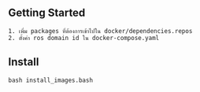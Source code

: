 ## Getting Started
```
1. เพิ่ม packages ที่ต้องการเข้าไปใน docker/dependencies.repos
2. ตั้งค่า ros domain id ใน docker-compose.yaml
```

## Install
```
bash install_images.bash
```